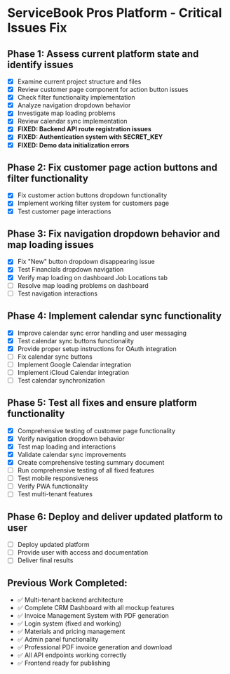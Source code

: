 # ServiceBook Pros Platform - Critical Issues Fix

## Phase 1: Assess current platform state and identify issues
- [x] Examine current project structure and files
- [x] Review customer page component for action button issues
- [x] Check filter functionality implementation
- [x] Analyze navigation dropdown behavior
- [x] Investigate map loading problems
- [x] Review calendar sync implementation
- [x] **FIXED: Backend API route registration issues**
- [x] **FIXED: Authentication system with SECRET_KEY**
- [x] **FIXED: Demo data initialization errors**

## Phase 2: Fix customer page action buttons and filter functionality
- [x] Fix customer action buttons dropdown functionality
- [x] Implement working filter system for customers page
- [x] Test customer page interactions

## Phase 3: Fix navigation dropdown behavior and map loading issues
- [x] Fix "New" button dropdown disappearing issue
- [x] Test Financials dropdown navigation
- [x] Verify map loading on dashboard Job Locations tab
- [ ] Resolve map loading problems on dashboard
- [ ] Test navigation interactions

## Phase 4: Implement calendar sync functionality
- [x] Improve calendar sync error handling and user messaging
- [x] Test calendar sync buttons functionality
- [x] Provide proper setup instructions for OAuth integration
- [ ] Fix calendar sync buttons
- [ ] Implement Google Calendar integration
- [ ] Implement iCloud Calendar integration
- [ ] Test calendar synchronization

## Phase 5: Test all fixes and ensure platform functionality
- [x] Comprehensive testing of customer page functionality
- [x] Verify navigation dropdown behavior
- [x] Test map loading and interactions
- [x] Validate calendar sync improvements
- [x] Create comprehensive testing summary document
- [ ] Run comprehensive testing of all fixed features
- [ ] Test mobile responsiveness
- [ ] Verify PWA functionality
- [ ] Test multi-tenant features

## Phase 6: Deploy and deliver updated platform to user
- [ ] Deploy updated platform
- [ ] Provide user with access and documentation
- [ ] Deliver final results

## Previous Work Completed:
- ✅ Multi-tenant backend architecture
- ✅ Complete CRM Dashboard with all mockup features  
- ✅ Invoice Management System with PDF generation
- ✅ Login system (fixed and working)
- ✅ Materials and pricing management
- ✅ Admin panel functionality
- ✅ Professional PDF invoice generation and download
- ✅ All API endpoints working correctly
- ✅ Frontend ready for publishing

